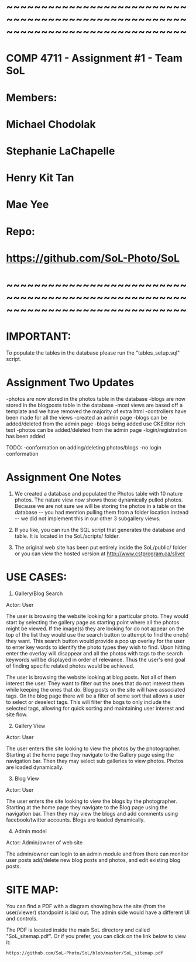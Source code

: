# ~~~~~~~~~~~~~~~~~~~~~~~~~~~~~~~~~~~~~~~~~~~~~~~~~~~~~~~~~~~~~~~~~~~~~~~~~~~~~~
# COMP 4711 - Assignment #1 - Team SoL
#
# Members:
#       Michael Chodolak
#       Stephanie LaChapelle
#       Henry Kit Tan
#       Mae Yee
#
# Repo:
#       https://github.com/SoL-Photo/SoL
# ~~~~~~~~~~~~~~~~~~~~~~~~~~~~~~~~~~~~~~~~~~~~~~~~~~~~~~~~~~~~~~~~~~~~~~~~~~~~~~

IMPORTANT:
================================================================================
To populate the tables in the database please run the "tables_setup.sql" script.

Assignment Two Updates
================================================================================
-photos are now stored in the photos table in the database
-blogs are now stored in the blogposts table in the database
-most views are based off a template and we have removed the majority of extra html
-controllers have been made for all the views
-created an admin page
-blogs can be added/deleted from the admin page 
-blogs being added use CKEditor rich text
-photos can be added/deleted from the admin page
-login/registration has been added

TODO:
-conformation on adding/deleting photos/blogs
-no login conformation

Assignment One Notes
================================================================================

1) We created a database and populated the Photos table with 10 nature photos.  The
nature view now shows those dynamically pulled photos.  Because we are not sure
we will be storing the photos in a table on the database -- you had mention 
pulling them from a folder location instead -- we did not implement this in our
other 3 subgallery views.

2) If you like, you can run the SQL script that generates the database and table.
It is located in the SoL/scripts/ folder.

3) The original web site has been put entirely inside the SoL/public/ folder or 
you can view the hosted version at http://www.cstprogram.ca/sliver

USE CASES:
================================================================================

1. Gallery/Blog Search

Actor: User

The user is browsing the website looking for a particular photo. They would
start by selecting the gallery page as starting point where all the photos might
be viewed. If the image(s) they are looking for do not appear on the top of
the list they would use the search button to attempt to find the one(s) they want.
This search button would provide a pop up overlay for the user to enter key words
to identify the photo types they wish to find. Upon hitting enter the overlay
will disappear and all the photos with tags to the search keywords will be displayed
in order of relevance. Thus the user's end goal of finding specific related photos
would be achieved.

The user is browsing the website looking at blog posts. Not all of them interest
the user. They want to filter out the ones that do not interest them while 
keeping the ones that do. Blog posts on the site will have associated tags. 
On the blog page there will be a filter of some sort that allows a user to select 
or deselect tags. This will filter the bogs to only include the selected tags, 
allowing for quick sorting and maintaining user interest and site flow.


2. Gallery View

Actor: User

The user enters the site looking to view the photos by the photographer. Starting
at the home page they navigate to the Gallery page using the navigation bar. Then
they may select sub galleries to view photos. Photos are loaded dynamically.


3. Blog View

Actor: User

The user enters the site looking to view the blogs by the photographer. Starting
at the home page they navigate to the Blog page using the navigation bar. Then
they may view the blogs and add comments using facebook/twitter accounts. 
Blogs are loaded dynamically.


4. Admin model

Actor: Admin/owner of web site

The admin/owner can login to an admin module and from there can monitor user posts
add/delete new blog posts and photos, and edit existing blog posts.



SITE MAP:
================================================================================

You can find a PDF with a diagram showing how the site (from the user/viewer)
standpoint is laid out.  The admin side would have a different UI and controls.

The PDF is located inside the main SoL directory and called "SoL_sitemap.pdf".
Or if you prefer, you can click on the link below to view it:

    https://github.com/SoL-Photo/SoL/blob/master/SoL_sitemap.pdf
